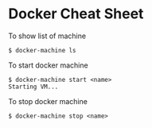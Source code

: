 # Docker Cheat Sheet

To show list of machine

	$ docker-machine ls
	
To start docker machine

	$ docker-machine start <name>
	Starting VM...

To stop docker machine

	$ docker-machine stop <name>
